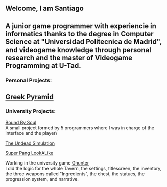 ## Welcome, I am Santiago

A junior game programmer with experiencie in informatics thanks to the degree in Computer Science at "Universidad Politecnica de Madrid", and videogame knowledge through personal research and the master of Videogame Programming at U-Tad.
---
### Personal Projects:

[Greek Pyramid](https://github.com/ElCaballeroTrix/GreekPyramid)
---
### University Projects:

[Bound By Soul](https://github.com/IsFriskis/utad-unity-jam)\
  A small project formed by 5 programmers where I was in charge of the interface and the player\
  
[The Undead Simulation](https://github.com/ElCaballeroTrix/TheUndeadSimulation)

[Super Pang LookALike](https://github.com/ElCaballeroTrix/SuperPangLookALike)

Working in the university game [Ghunter](https://www.linkedin.com/company/tiny-tavern-ghunter/posts/?feedView=all)\
I did the logic for the whole Tavern, the settings, titlescreen, the inventory, the three weapons called "Ingredients", the chest, the statues, the progression system, and narrative.


